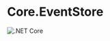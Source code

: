 # Core.EventStore


![.NET Core](https://github.com/younos1986/Core.EventStore/workflows/.NET%20Core/badge.svg)
